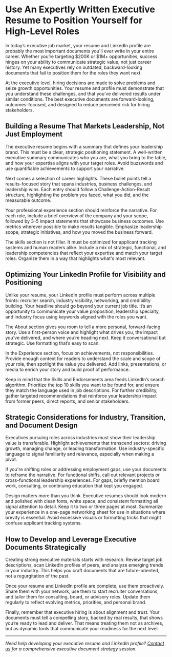 # Use An Expertly Written Executive Resume to Position Yourself for High-Level Roles

In today’s executive job market, your resume and LinkedIn profile are probably the most important documents you'll ever write in your entire career. Whether you’re targeting $200K or $1M+ opportunities, success hinges on your ability to communicate strategic value, not just career history. Yet many executives rely on outdated, backward-looking documents that fail to position them for the roles they want next.

At the executive level, hiring decisions are made to solve problems and seize growth opportunities. Your resume and profile must demonstrate that you understand these challenges, and that you’ve delivered results under similar conditions. The best executive documents are forward-looking, outcomes-focused, and designed to reduce perceived risk for hiring stakeholders.

## Building a Resume That Markets Leadership, Not Just Employment

The executive resume begins with a summary that defines your leadership brand. This must be a clear, strategic positioning statement. A well-written executive summary communicates who you are, what you bring to the table, and how your expertise aligns with your target roles. Avoid buzzwords and use quantifiable achievements to support your narrative.

Next comes a selection of career highlights. These bullet points tell a results-focused story that spans industries, business challenges, and leadership wins. Each entry should follow a Challenge-Action-Result structure, highlighting the problem you faced, what you did, and the measurable outcome.

Your professional experience section should reinforce the narrative. For each role, include a brief overview of the company and your scope, followed by 3–5 impact statements that showcase business outcomes. Use metrics wherever possible to make results tangible. Emphasize leadership scope, strategic initiatives, and how you moved the business forward.

The skills section is not filler. It must be optimized for applicant tracking systems and human readers alike. Include a mix of strategic, functional, and leadership competencies that reflect your expertise and match your target roles. Organize them in a way that highlights what's most relevant.

## Optimizing Your LinkedIn Profile for Visibility and Positioning

Unlike your resume, your LinkedIn profile must perform across multiple fronts: recruiter search, industry visibility, networking, and credibility building. Your headline should go beyond your current job title. It’s an opportunity to communicate your value proposition, leadership specialty, and industry focus using keywords aligned with the roles you want.

The About section gives you room to tell a more personal, forward-facing story. Use a first-person voice and highlight what drives you, the impact you’ve delivered, and where you’re heading next. Keep it conversational but strategic. Use formatting that’s easy to scan.

In the Experience section, focus on achievements, not responsibilities. Provide enough context for readers to understand the scale and scope of your role, then spotlight the value you delivered. Add links, presentations, or media to enrich your story and build proof of performance.

Keep in mind that the Skills and Endorsements area feeds LinkedIn’s search algorithm. Prioritize the top 10 skills you want to be found for, and ensure they match the language used in job descriptions. For further credibility, gather targeted recommendations that reinforce your leadership impact from former peers, direct reports, and senior stakeholders.

## Strategic Considerations for Industry, Transition, and Document Design

Executives pursuing roles across industries must show their leadership value is transferable. Highlight achievements that transcend sectors: driving growth, managing change, or leading transformation. Use industry-specific language to signal familiarity and relevance, especially when making a pivot.

If you're shifting roles or addressing employment gaps, use your documents to reframe the narrative. For functional shifts, call out relevant projects or cross-functional leadership experiences. For gaps, briefly mention board work, consulting, or continuing education that kept you engaged.

Design matters more than you think. Executive resumes should look modern and polished with clean fonts, white space, and consistent formatting all signal attention to detail. Keep it to two or three pages at most. Summarize your experience in a one-page networking sheet for use in situations where brevity is essential. Avoid excessive visuals or formatting tricks that might confuse applicant tracking systems.

## How to Develop and Leverage Executive Documents Strategically

Creating strong executive materials starts with research. Review target job descriptions, scan LinkedIn profiles of peers, and analyze emerging trends in your industry. This helps you craft documents that are future-oriented, not a regurgitation of the past.

Once your resume and LinkedIn profile are complete, use them proactively. Share them with your network, use them to start recruiter conversations, and tailor them for consulting, board, or advisory roles. Update them regularly to reflect evolving metrics, priorities, and personal brand.

Finally, remember that executive hiring is about alignment and trust. Your documents must tell a compelling story, backed by real results, that shows you’re ready to lead and deliver. That means treating them not as archives, but as dynamic tools that communicate your readiness for the next level.

<HR>

*Need help developing your executive resume and LinkedIn profile? [Contact us](/contact) for a comprehensive executive document strategy session.*